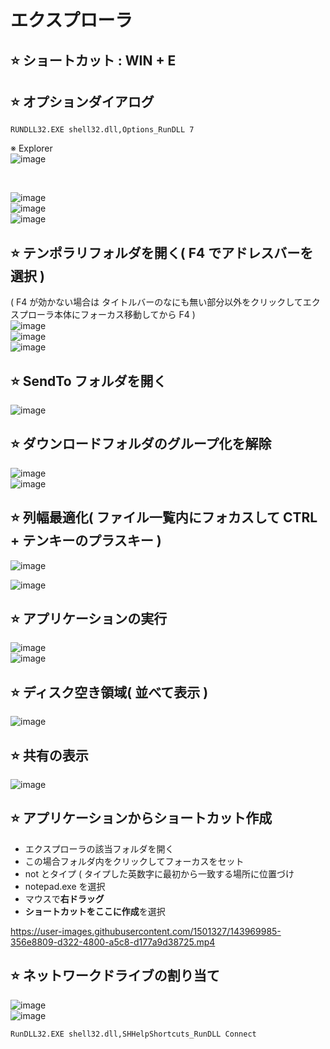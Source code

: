 # エクスプローラ

## ⭐ ショートカット : WIN + E

## ⭐ オプションダイアログ
```
RUNDLL32.EXE shell32.dll,Options_RunDLL 7
```
※ Explorer\
![image](https://github.com/winofsql/subject/assets/1501327/f1236dc1-f686-48ca-a668-8a852c8d84e8)

<br>

![image](https://github.com/winofsql/subject/assets/1501327/f06348a7-a646-4033-9390-c94a62bd7a3c)\
![image](https://github.com/winofsql/subject/assets/1501327/dfbc795f-5174-4532-9623-decc7aaeb8d9)\
![image](https://github.com/winofsql/subject/assets/1501327/9abe9b1e-eaf9-463d-9078-7f6959eb31ee)

## ⭐ テンポラリフォルダを開く( F4 でアドレスバーを選択 )
( F4 が効かない場合は タイトルバーのなにも無い部分以外をクリックしてエクスプローラ本体にフォーカス移動してから F4 )\
![image](https://github.com/winofsql/subject/assets/1501327/45b64b16-60b0-4e57-a954-a9d41836abd1)\
![image](https://github.com/winofsql/subject/assets/1501327/094cbdb7-810c-4305-b68d-19c73829383a)\
![image](https://github.com/winofsql/subject/assets/1501327/05477df8-f703-4005-9b40-d67778b40584)

## ⭐ SendTo フォルダを開く
![image](https://github.com/winofsql/subject/assets/1501327/94a37383-2062-493a-a14e-7df4371231f5)

## ⭐ ダウンロードフォルダのグループ化を解除
![image](https://github.com/winofsql/subject/assets/1501327/28ede7ae-331b-4df5-aa5a-9b181d8066f9)\
![image](https://github.com/winofsql/subject/assets/1501327/f85a9756-c496-4e82-ae11-302b14ab21a2)

## ⭐ 列幅最適化( ファイル一覧内にフォカスして CTRL + テンキーのプラスキー )

![image](https://github.com/winofsql/subject/assets/1501327/c9726856-e5fe-4738-9fe6-8626965fd2b8)

![image](https://github.com/winofsql/subject/assets/1501327/88392594-c649-48a1-b461-2a851f69a017)


## ⭐ アプリケーションの実行

![image](https://github.com/winofsql/subject/assets/1501327/640159e5-752a-4d7c-8ad9-2737d464c794)\
![image](https://github.com/winofsql/subject/assets/1501327/8bef56ee-8e07-4bfc-8b33-887caf558d8f)

## ⭐ ディスク空き領域( 並べて表示 )
![image](https://user-images.githubusercontent.com/1501327/146667094-894f4cd2-1bdb-49de-99b2-a77bad4c43bd.png)

## ⭐ 共有の表示
![image](https://user-images.githubusercontent.com/1501327/146667015-7635ea68-d695-47e8-8510-d709e3873eff.png)


## ⭐ アプリケーションからショートカット作成
- エクスプローラの該当フォルダを開く
- この場合フォルダ内をクリックしてフォーカスをセット
- not とタイプ ( タイプした英数字に最初から一致する場所に位置づけ
- notepad.exe を選択
- マウスで**右ドラッグ**
- **ショートカットをここに作成**を選択

https://user-images.githubusercontent.com/1501327/143969985-356e8809-d322-4800-a5c8-d177a9d38725.mp4

## ⭐ ネットワークドライブの割り当て
![image](https://user-images.githubusercontent.com/1501327/145709610-9b2ca13c-c9b9-40ec-9f32-5aeee4f7958c.png)\
![image](https://user-images.githubusercontent.com/1501327/145709683-308d98be-e09d-4ef7-ada0-1814126d56a2.png)

```
RunDLL32.EXE shell32.dll,SHHelpShortcuts_RunDLL Connect
```
